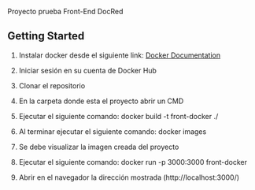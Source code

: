 Proyecto prueba Front-End DocRed

## Getting Started

1. Instalar docker desde el siguiente link: [Docker Documentation](https://www.docker.com/get-started/)

2. Iniciar sesión en su cuenta de Docker Hub

3. Clonar el repositorio

4. En la carpeta donde esta el proyecto abrir un CMD

5. Ejecutar el siguiente comando: docker build -t front-docker ./

6. Al terminar ejecutar el siguiente comando: docker images

7. Se debe visualizar la imagen creada del proyecto

8. Ejecutar el siguiente comando: docker run -p 3000:3000 front-docker

9. Abrir en el navegador la dirección mostrada (http://localhost:3000/)
